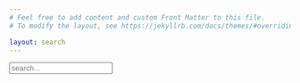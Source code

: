 ```yaml
---
# Feel free to add content and custom Front Matter to this file.
# To modify the layout, see https://jekyllrb.com/docs/themes/#overriding-theme-defaults

layout: search
---
```



<!-- Html Elements for Search -->
<div id="search-container">
  <div class="search-input-wrapper">
    <input type="text" id="search-input" placeholder="search...">
  </div>
  <div id="results-container"></div>
</div>
  
  <!-- Script pointing to search-script.js -->
  <script src="./assets/js/search-script.js" type="text/javascript"></script>
  
  <!-- Configuration -->
  <script>
  SimpleJekyllSearch({
    searchInput: document.getElementById('search-input'),
    resultsContainer: document.getElementById('results-container'),
    json: './search.json',
    searchResultTemplate: `
    <a href="{url}" class="result-link-container" >
    <span class="post-link">{title}</span>
    <span class="post-meta">{date}</span>
    <span class="post-meta" style="display: block">{tags}</span>
    </a>`,
    // searchResultTemplate: '<li><a href="{{ site.url }}{url}">{title}</a></li>',
    noResultsText: ("No result found!")
  })
  </script>
  <!-- End of search -->
